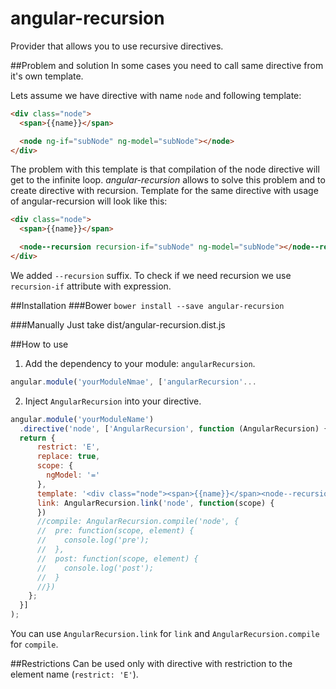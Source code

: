 # angular-recursion
Provider that allows you to use recursive directives.

##Problem and solution
In some cases you need to call same directive from it's own template.

Lets assume we have directive with name ```node``` and following template:

```html
<div class="node">
  <span>{{name}}</span>

  <node ng-if="subNode" ng-model="subNode"></node>
</div>
```

The problem with this template is that compilation of the node directive will get to the infinite loop.
*angular-recursion* allows to solve this problem and to create directive with recursion.
Template for the same directive with usage of angular-recursion will look like this:

```html
<div class="node">
  <span>{{name}}</span>

  <node--recursion recursion-if="subNode" ng-model="subNode"></node--recursion>
</div>
```

We added ```--recursion``` suffix. To check if we need recursion we use ```recursion-if``` attribute with expression.

##Installation
###Bower
```bower install --save angular-recursion```

###Manually
Just take dist/angular-recursion.dist.js

##How to use
1. Add the dependency to your module: ```angularRecursion```. 
```javascript
angular.module('yourModuleNmae', ['angularRecursion'...
```

2. Inject ```AngularRecursion``` into your directive.
```javascript
angular.module('yourModuleName')
  .directive('node', ['AngularRecursion', function (AngularRecursion) {
  return {
      restrict: 'E',
      replace: true,
      scope: {
        ngModel: '='
      },
      template: '<div class="node"><span>{{name}}</span><node--recursion recursion-if="subNode" ng-model="subNode"></node--recursion></div>',
      link: AngularRecursion.link('node', function(scope) {
      })
      //compile: AngularRecursion.compile('node', {
      //  pre: function(scope, element) {
      //    console.log('pre');
      //  },
      //  post: function(scope, element) {
      //    console.log('post');
      //  }
      //})
    };
  }]
);
```
You can use ```AngularRecursion.link``` for ```link``` and ```AngularRecursion.compile``` for ```compile```.

##Restrictions
Can be used only with directive with restriction to the element name (```restrict: 'E'```).
